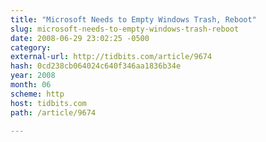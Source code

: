 ```yaml
---
title: "Microsoft Needs to Empty Windows Trash, Reboot"
slug: microsoft-needs-to-empty-windows-trash-reboot
date: 2008-06-29 23:02:25 -0500
category: 
external-url: http://tidbits.com/article/9674
hash: 0cd238cb064024c640f346aa1836b34e
year: 2008
month: 06
scheme: http
host: tidbits.com
path: /article/9674

---
```



